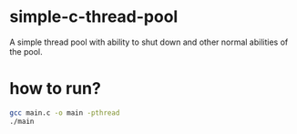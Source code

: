 # simple-c-thread-pool
A simple thread pool with ability to shut down and other normal abilities of the pool.

# how to run?
```bash
gcc main.c -o main -pthread
./main
```
